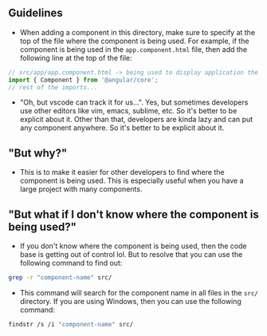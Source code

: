 ## Guidelines

- When adding a component in this directory, make sure to specify at the top of the file where the component is being used. For example, if the component is being used in the `app.component.html` file, then add the following line at the top of the file:

```typescript
// src/app/app.component.html -> being used to display application the header
import { Component } from '@angular/core';
// rest of the imports...
```

- "Oh, but vscode can track it for us...". Yes, but sometimes developers use other editors like vim, emacs, sublime, etc. So it's better to be explicit about it. Other than that, developers are kinda lazy and can put any component anywhere. So it's better to be explicit about it.

## "But why?"

- This is to make it easier for other developers to find where the component is being used. This is especially useful when you have a large project with many components.

## "But what if I don't know where the component is being used?"

- If you don't know where the component is being used, then the code base is getting out of control lol. But to resolve that you can use the following command to find out:

```bash
grep -r "component-name" src/
```

- This command will search for the component name in all files in the `src/` directory. If you are using Windows, then you can use the following command:

```bash
findstr /s /i "component-name" src/
```
